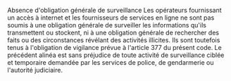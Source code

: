 Absence d'obligation générale de surveillance
Les opérateurs fournissant un accès à internet et les fournisseurs de services en ligne ne sont pas soumis à une obligation générale de surveiller les informations qu'ils transmettent ou stockent, ni à une obligation générale de rechercher des faits ou des circonstances révélant des activités illicites. Ils sont toutefois tenus à l'obligation de vigilance prévue à l'article 377 du présent code.
Le précédent alinéa est sans préjudice de toute activité de surveillance ciblée et temporaire demandée par les services de police, de gendarmerie ou l'autorité judiciaire.